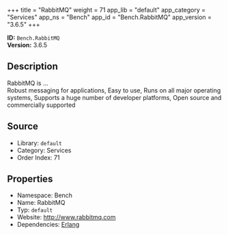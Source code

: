 ﻿+++
title = "RabbitMQ"
weight = 71
app_lib = "default"
app_category = "Services"
app_ns = "Bench"
app_id = "Bench.RabbitMQ"
app_version = "3.6.5"
+++

**ID:** `Bench.RabbitMQ`  
**Version:** 3.6.5  
<!--more-->

## Description
RabbitMQ is ...  
Robust messaging for applications,
Easy to use,
Runs on all major operating systems,
Supports a huge number of developer platforms,
Open source and commercially supported

## Source

* Library: `default`
* Category: Services
* Order Index: 71

## Properties

* Namespace: Bench
* Name: RabbitMQ
* Typ: `default`
* Website: <http://www.rabbitmq.com>
* Dependencies: [Erlang](/app/Bench.Erlang)

